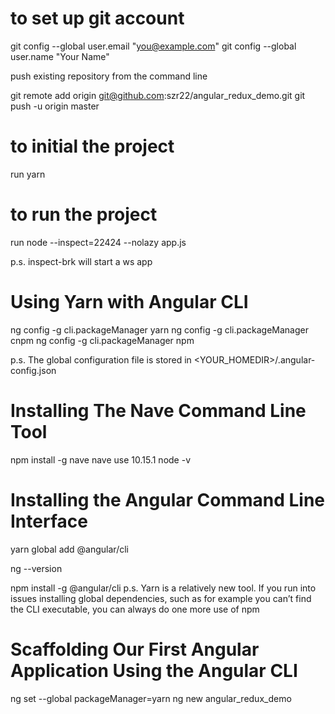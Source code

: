 # to set up git account

git config --global user.email "you@example.com"
git config --global user.name "Your Name"

push existing repository from the command line

git remote add origin git@github.com:szr22/angular_redux_demo.git
git push -u origin master

# to initial the project
run yarn

# to run the project
run node --inspect=22424 --nolazy app.js

p.s. inspect-brk will start a ws app

# Using Yarn with Angular CLI
ng config -g cli.packageManager yarn
ng config -g cli.packageManager cnpm
ng config -g cli.packageManager npm

p.s. The global configuration file is stored in <YOUR_HOMEDIR>/.angular-config.json

# Installing The Nave Command Line Tool
npm install -g nave
nave use 10.15.1
node -v

# Installing the Angular Command Line Interface
yarn global add @angular/cli

ng --version

npm install -g @angular/cli
p.s. Yarn is a relatively new tool. If you run into issues installing global dependencies, such as for example you can’t find the CLI executable, you can always do one more use of npm

# Scaffolding Our First Angular Application Using the Angular CLI
ng set --global packageManager=yarn
ng new angular_redux_demo